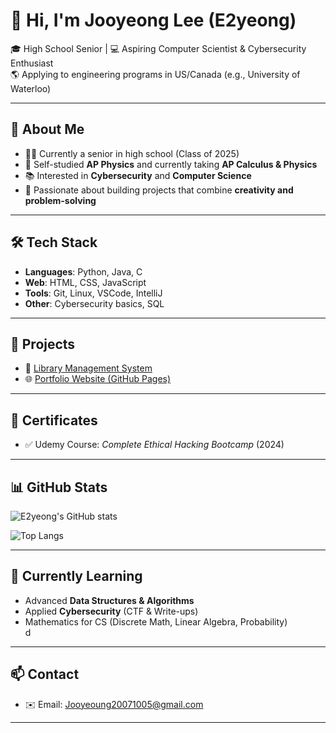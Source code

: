 # 👋 Hi, I'm Jooyeong Lee (E2yeong)

🎓 High School Senior | 💻 Aspiring Computer Scientist & Cybersecurity Enthusiast  
🌎 Applying to engineering programs in US/Canada (e.g., University of Waterloo)  

---

## 🚀 About Me
- 🧑‍🎓 Currently a senior in high school (Class of 2025)  
- 📘 Self-studied **AP Physics** and currently taking **AP Calculus & Physics**  
- 📚 Interested in **Cybersecurity** and **Computer Science**  
- 🎯 Passionate about building projects that combine **creativity and problem-solving**  

---

## 🛠️ Tech Stack
- **Languages**: Python, Java, C  
- **Web**: HTML, CSS, JavaScript  
- **Tools**: Git, Linux, VSCode, IntelliJ  
- **Other**: Cybersecurity basics, SQL  

---

## 📂 Projects
- 📖 [Library Management System]([https://github.com/yourusername/library-management](https://github.com/E2yeong/Library-GLCS))   
- 🌐 [Portfolio Website (GitHub Pages)](https://e2yeong.github.io/my-portfolio)  

---

## 📜 Certificates
- ✅ Udemy Course: *Complete Ethical Hacking Bootcamp* (2024)  

---

## 📊 GitHub Stats
![E2yeong's GitHub stats](https://github-readme-stats.vercel.app/api?username=yourusername&show_icons=true&theme=tokyonight)  

![Top Langs](https://github-readme-stats.vercel.app/api/top-langs/?username=E2yeong&layout=compact&theme=tokyonight)  

---

## 🌱 Currently Learning
- Advanced **Data Structures & Algorithms**  
- Applied **Cybersecurity** (CTF & Write-ups)  
- Mathematics for CS (Discrete Math, Linear Algebra, Probability)  
d
---

## 📫 Contact
- ✉️ Email: Jooyeoung20071005@gmail.com 
---
